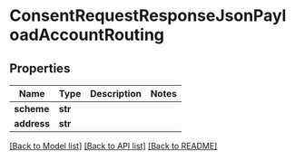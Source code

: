 # ConsentRequestResponseJsonPayloadAccountRouting

## Properties
Name | Type | Description | Notes
------------ | ------------- | ------------- | -------------
**scheme** | **str** |  | 
**address** | **str** |  | 

[[Back to Model list]](../README.md#documentation-for-models) [[Back to API list]](../README.md#documentation-for-api-endpoints) [[Back to README]](../README.md)


